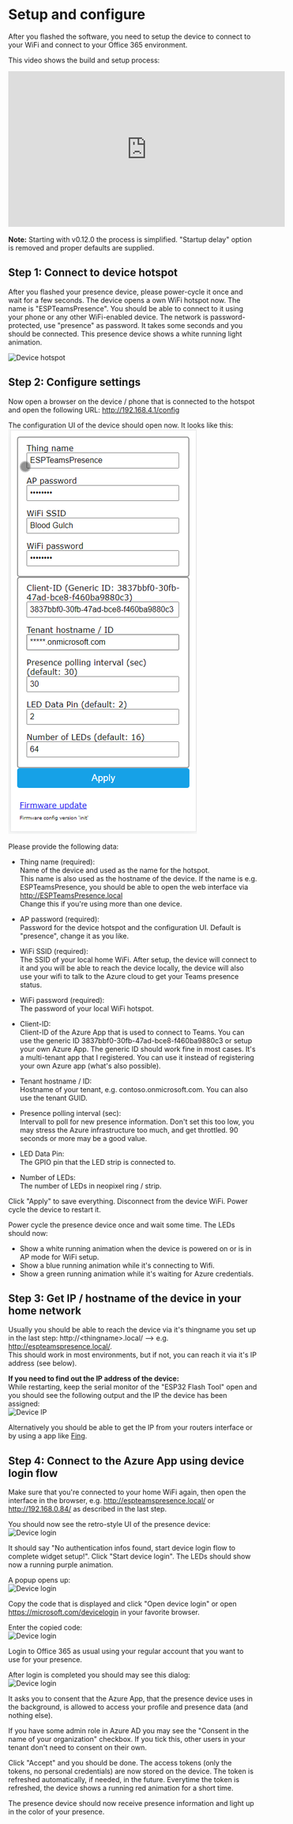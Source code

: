 # Setup and configure

After you flashed the software, you need to setup the device to connect to your WiFi and connect to your Office 365 environment.

This video shows the build and setup process:  
<iframe width="560" height="315" src="https://www.youtube.com/embed/DH3zN3nLk9w" frameborder="0" allow="accelerometer; autoplay; encrypted-media; gyroscope; picture-in-picture" allowfullscreen></iframe>

**Note:** Starting with v0.12.0 the process is simplified. "Startup delay" option is removed and proper defaults are supplied.

## Step 1: Connect to device hotspot

After you flashed your presence device, please power-cycle it once and wait for a few seconds. The device opens a own WiFi hotspot now. The name is "ESPTeamsPresence". You should be able to connect to it using your phone or any other WiFi-enabled device. The network is password-protected, use "presence" as password. It takes some seconds and you should be connected. This presence device shows a white running light animation.

![Device hotspot](https://github.com/haxx0r07/ESPTeamsPresence/raw/master/docs/pics/device_hotspot.png)


## Step 2: Configure settings

Now open a browser on the device / phone that is connected to the hotspot and open the following URL: http://192.168.4.1/config

The configuration UI of the device should open now. It looks like this:  
![Device hotspot](https://github.com/haxx0r07/ESPTeamsPresence/raw/master/docs/pics/device_config.png)

Please provide the following data:

- Thing name (required):  
  Name of the device and used as the name for the hotspot.  
  This name is also used as the hostname of the device. If the name is e.g. ESPTeamsPresence, you should be able to open the web interface via http://ESPTeamsPresence.local  
  Change this if you're using more than one device. 
- AP password (required):  
  Password for the device hotspot and the configuration UI. Default is "presence", change it as you like. 
- WiFi SSID (required):  
  The SSID of your local home WiFi. After setup, the device will connect to it and you will be able to reach the device locally, the device will also use your wifi to talk to the Azure cloud to get your Teams presence status.
- WiFi password (required):  
  The password of your local WiFi hotspot.


- Client-ID:  
  Client-ID of the Azure App that is used to connect to Teams. You can use the generic ID 3837bbf0-30fb-47ad-bce8-f460ba9880c3 or setup your own Azure App. The generic ID should work fine in most cases. It's a multi-tenant app that I registered. You can use it instead of registering your own Azure app (what's also possible).
- Tenant hostname / ID:  
  Hostname of your tenant, e.g. contoso.onmicrosoft.com. You can also use the tenant GUID.
- Presence polling interval (sec):  
  Intervall to poll for new presence information. Don't set this too low, you may stress the Azure infrastructure too much, and get throttled. 90 seconds or more may be a good value.
- LED Data Pin:  
  The GPIO pin that the LED strip is connected to.
- Number of LEDs:  
  The number of LEDs in neopixel ring / strip.

Click "Apply" to save everything. Disconnect from the device WiFi. Power cycle the device to restart it.

Power cycle the presence device once and wait some time. The LEDs should now:
- Show a white running animation when the device is powered on or is in AP mode for WiFi setup.
- Show a blue running animation while it's connecting to Wifi.
- Show a green running animation while it's waiting for Azure credentials.

## Step 3: Get IP / hostname of the device in your home network

Usually you should be able to reach the device via it's thingname you set up in the last step: http://\<thingname>.local/ --> e.g. http://espteamspresence.local/.  
This should work in most environments, but if not, you can reach it via it's IP address (see below).

**If you need to find out the IP address of the device:**  
While restarting, keep the serial monitor of the "ESP32 Flash Tool" open and you should see the following output and the IP the device has been assigned:  
![Device IP](https://github.com/haxx0r07/ESPTeamsPresence/raw/master/docs/pics/device_ip.png)

Alternatively you should be able to get the IP from your routers interface or by using a app like [Fing](https://www.fing.com/products/fing-app).


## Step 4: Connect to the Azure App using device login flow

Make sure that you're connected to your home WiFi again, then open the interface in the browser, e.g. http://espteamspresence.local/ or http://192.168.0.84/ as described in the last step.

You should now see the retro-style UI of the presence device:  
![Device login](https://github.com/haxx0r07/ESPTeamsPresence/raw/master/docs/pics/device_login_1.png)

It should say "No authentication infos found, start device login flow to complete widget setup!". Click "Start device login". The LEDs should show now a running purple animation.

A popup opens up:  
![Device login](https://github.com/haxx0r07/ESPTeamsPresence/raw/master/docs/pics/device_login_2.png)

Copy the code that is displayed and click "Open device login" or open https://microsoft.com/devicelogin in your favorite browser. 

Enter the copied code:  
![Device login](https://github.com/haxx0r07/ESPTeamsPresence/raw/master/docs/pics/device_login_3.png)

Login to Office 365 as usual using your regular account that you want to use for your presence.

After login is completed you should may see this dialog:  
![Device login](https://github.com/haxx0r07/ESPTeamsPresence/raw/master/docs/pics/device_login_4.png)

It asks you to consent that the Azure App, that the presence device uses in the background, is allowed to access your profile and presence data (and nothing else).

If you have some admin role in Azure AD you may see the "Consent in the name of your organization" checkbox. If you tick this, other users in your tenant don't need to consent on their own.

Click "Accept" and you should be done. The access tokens (only the tokens, no personal credentials) are now stored on the device. The token is refreshed automatically, if needed, in the future. Everytime the token is refreshed, the device shows a running red animation for a short time.

The presence device should now receive presence information and light up in the color of your presence.
